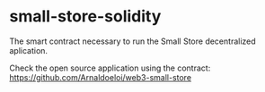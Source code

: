# small-store-solidity
The smart contract necessary to run the Small Store decentralized aplication.

Check the open source application using the contract:
https://github.com/Arnaldoeloi/web3-small-store
